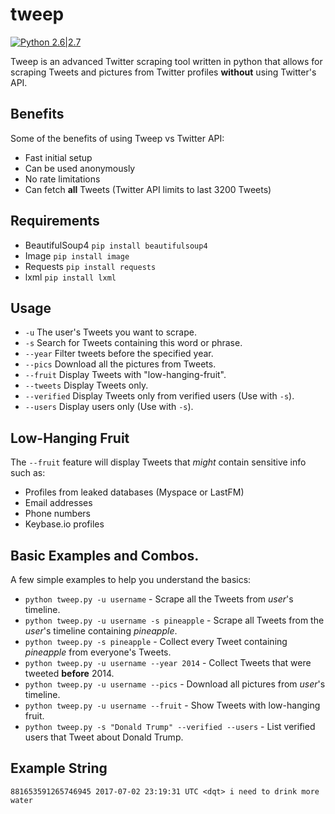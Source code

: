 # tweep
[![Python 2.6|2.7](https://img.shields.io/badge/python-2.6|2.7-yellow.svg)](https://www.python.org/)

Tweep is an advanced Twitter scraping tool written in python that allows for scraping Tweets and pictures from Twitter profiles **without** using Twitter's API.

## Benefits
Some of the benefits of using Tweep vs Twitter API:
- Fast initial setup
- Can be used anonymously
- No rate limitations
- Can fetch __all__ Tweets (Twitter API limits to last 3200 Tweets)

## Requirements
- BeautifulSoup4 `pip install beautifulsoup4`
- Image `pip install image`
- Requests `pip install requests`
- lxml `pip install lxml`

## Usage
- `-u` The user's Tweets you want to scrape.
- `-s` Search for Tweets containing this word or phrase.
- `--year` Filter tweets before the specified year. 
- `--pics` Download all the pictures from Tweets.
- `--fruit` Display Tweets with "low-hanging-fruit".
- `--tweets` Display Tweets only.
- `--verified` Display Tweets only from verified users (Use with `-s`).
- `--users` Display users only (Use with `-s`).

## Low-Hanging Fruit
The `--fruit` feature will display Tweets that *might* contain sensitive info such as:
- Profiles from leaked databases (Myspace or LastFM)
- Email addresses
- Phone numbers
- Keybase.io profiles

## Basic Examples and Combos.
A few simple examples to help you understand the basics:

- `python tweep.py -u username` - Scrape all the Tweets from *user*'s timeline.
- `python tweep.py -u username -s pineapple` - Scrape all Tweets from the *user*'s timeline containing _pineapple_.
- `python tweep.py -s pineapple` - Collect every Tweet containing *pineapple* from everyone's Tweets.
- `python tweep.py -u username --year 2014` - Collect Tweets that were tweeted **before** 2014.
- `python tweep.py -u username --pics` - Download all pictures from *user*'s timeline.
- `python tweep.py -u username --fruit` - Show Tweets with low-hanging fruit.
- `python tweep.py -s "Donald Trump" --verified --users` - List verified users that Tweet about Donald Trump.

## Example String
`881653591265746945 2017-07-02 23:19:31 UTC <dqt> i need to drink more water`
